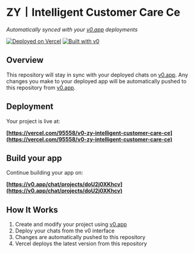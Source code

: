 # ZY丨Intelligent Customer Care Ce

*Automatically synced with your [v0.app](https://v0.app) deployments*

[![Deployed on Vercel](https://img.shields.io/badge/Deployed%20on-Vercel-black?style=for-the-badge&logo=vercel)](https://vercel.com/95558/v0-zy-intelligent-customer-care-ce)
[![Built with v0](https://img.shields.io/badge/Built%20with-v0.app-black?style=for-the-badge)](https://v0.app/chat/projects/doU2j0XKhcv)

## Overview

This repository will stay in sync with your deployed chats on [v0.app](https://v0.app).
Any changes you make to your deployed app will be automatically pushed to this repository from [v0.app](https://v0.app).

## Deployment

Your project is live at:

**[https://vercel.com/95558/v0-zy-intelligent-customer-care-ce](https://vercel.com/95558/v0-zy-intelligent-customer-care-ce)**

## Build your app

Continue building your app on:

**[https://v0.app/chat/projects/doU2j0XKhcv](https://v0.app/chat/projects/doU2j0XKhcv)**

## How It Works

1. Create and modify your project using [v0.app](https://v0.app)
2. Deploy your chats from the v0 interface
3. Changes are automatically pushed to this repository
4. Vercel deploys the latest version from this repository